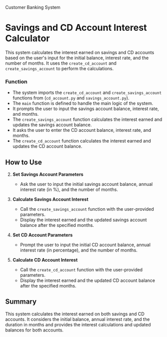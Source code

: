 Customer Banking System
# Savings and CD Account Interest Calculator

This system calculates the interest earned on savings and CD accounts based on the user's input for the initial balance, interest rate, and the number of months. It uses the `create_cd_account` and `create_savings_account` to perform the calculations.

### Function
- The system imports the `create_cd_account` and `create_savings_account` functions from (`cd_account.py` and `savings_account.py`).
- The `main` function is defined to handle the main logic of the system.
- It prompts the user to input the savings account balance, interest rate, and months.
- The `create_savings_account` function calculates the interest earned and updates the savings account balance.
- It asks the user to enter the CD account balance, interest rate, and months.
- The `create_cd_account` function calculates the interest earned and updates the CD account balance.

## How to Use

2. **Set Savings Account Parameters**
   - Ask the user to input the initial savings account balance, annual interest rate (in %), and the number of months.

3. **Calculate Savings Account Interest**
   - Call the `create_savings_account` function with the user-provided parameters.
   - Display the interest earned and the updated savings account balance after the specified months.

4. **Set CD Account Parameters**
   - Prompt the user to input the initial CD account balance, annual interest rate (in percentage), and the number of months.

5. **Calculate CD Account Interest**
   - Call the `create_cd_account` function with the user-provided parameters.
   - Display the interest earned and the updated CD account balance after the specified months.

## Summary

This system calculates the interest earned on both savings and CD accounts. It considers the initial balance, annual interest rate, and the duration in months and provides the interest calculations and updated balances for both accounts.



